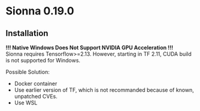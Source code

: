 # Sionna 0.19.0

## Installation
**!!! Native Windows Does Not Support NVIDIA GPU Acceleration !!!**  
Sionna requires Tensorflow>=2.13. However, starting in TF 2.11, CUDA build is not supported for Windows.

Possible Solution:
* Docker container
* Use earlier version of TF, which is not recommanded because of known, unpatched CVEs.
* Use WSL
